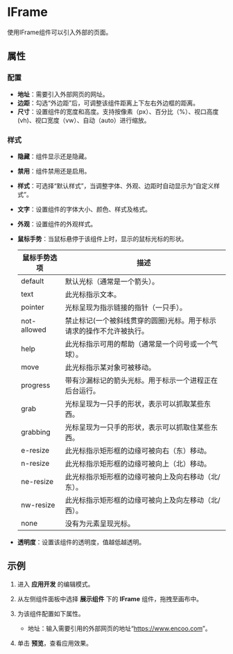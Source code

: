 # IFrame

使用IFrame组件可以引入外部的页面。

## 属性

### 配置

- **地址**：需要引入外部网页的网址。
- **边距**：勾选“外边距”后，可调整该组件距离上下左右外边框的距离。
- **尺寸**：设置组件的宽度和高度。支持按像素（px）、百分比（%）、视口高度(vh)、视口宽度（vw）、自动（auto）进行缩放。

### 样式

- **隐藏**：组件显示还是隐藏。
- **禁用**：组件禁用还是启用。
- **样式**：可选择“默认样式”，当调整字体、外观、边距时自动显示为“自定义样式”。
- **文字**：设置组件的字体大小、颜色、样式及格式。
- **外观**：设置组件的外观样式。
- **鼠标手势**：当鼠标悬停于该组件上时，显示的鼠标光标的形状。
  
    鼠标手势选项 | 描述
    ---------|----------
    default | 默认光标（通常是一个箭头）。
    text | 此光标指示文本。 
    pointer | 光标呈现为指示链接的指针（一只手）。
    not-allowed | 禁止标记(一个被斜线贯穿的圆圈)光标。用于标示请求的操作不允许被执行。
    help | 此光标指示可用的帮助（通常是一个问号或一个气球）。
    move | 此光标指示某对象可被移动。
    progress | 带有沙漏标记的箭头光标。用于标示一个进程正在后台运行。
    grab | 光标呈现为一只手的形状，表示可以抓取某些东西。
    grabbing | 光标呈现为一只手的形状，表示可以抓取住某些东西。
    e-resize | 此光标指示矩形框的边缘可被向右（东）移动。
    n-resize | 此光标指示矩形框的边缘可被向上（北）移动。
    ne-resize | 此光标指示矩形框的边缘可被向上及向右移动（北/东）。
    nw-resize | 此光标指示矩形框的边缘可被向上及向左移动（北/西）。
    none | 没有为元素呈现光标。

- **透明度**：设置该组件的透明度，值越低越透明。

## 示例

1. 进入 **应用开发** 的编辑模式。
2. 从左侧组件面板中选择 **展示组件** 下的 **IFrame** 组件，拖拽至画布中。
3. 为该组件配置如下属性。

    - 地址：输入需要引用的外部网页的地址“<https://www.encoo.com>”。

4. 单击 **预览**，查看应用效果。
